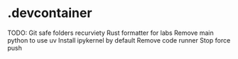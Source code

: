 # .devcontainer

TODO:
Git safe folders recurviety
Rust formatter for labs
Remove main python to use uv
Install ipykernel by default
Remove code runner
Stop force push
